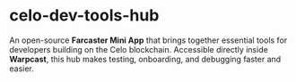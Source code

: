 # celo-dev-tools-hub
An open-source **Farcaster Mini App** that brings together essential tools for developers building on the Celo blockchain. Accessible directly inside **Warpcast**, this hub makes testing, onboarding, and debugging faster and easier. 
